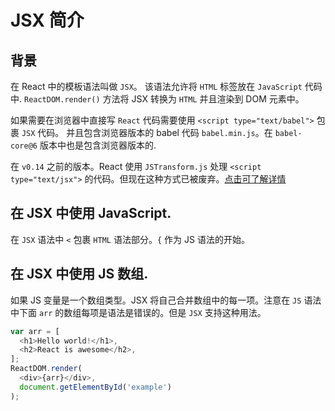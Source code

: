 # JSX 简介

## 背景

在 React 中的模板语法叫做 `JSX`。 该语法允许将 `HTML` 标签放在 `JavaScript` 代码中.
`ReactDOM.render()` 方法将 JSX 转换为 `HTML` 并且渲染到 DOM 元素中。

如果需要在浏览器中直接写 `React` 代码需要使用 `<script type="text/babel">` 包裹 `JSX` 代码。 并且包含浏览器版本的 babel 代码 `babel.min.js`。在 `babel-core@6` 版本中也是包含浏览器版本的.

在 `v0.14` 之前的版本。React 使用 `JSTransform.js` 处理 `<script type="text/jsx">` 的代码。但现在这种方式已被废弃。[点击可了解详情](https://facebook.github.io/react/blog/2015/06/12/deprecating-jstransform-and-react-tools.html)

## 在 JSX 中使用 JavaScript.

在 `JSX` 语法中 `<` 包裹 `HTML` 语法部分。`{` 作为 JS 语法的开始。

## 在 JSX 中使用 JS 数组.

如果 JS 变量是一个数组类型。JSX 将自己合并数组中的每一项。注意在 `JS` 语法中下面 `arr` 的数组每项是语法是错误的。但是 `JSX` 支持这种用法。

```js
var arr = [
  <h1>Hello world!</h1>,
  <h2>React is awesome</h2>,
];
ReactDOM.render(
  <div>{arr}</div>,
  document.getElementById('example')
);
```

